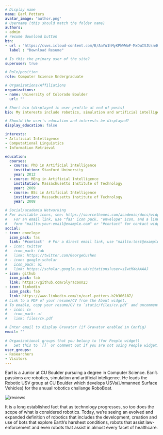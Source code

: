 ```yaml
---
# Display name
name: Earl Potters
avatar_image: "author.png"
# Username (this should match the folder name)
authors:
- admin
# resume download button
btn:
- url : "https://cvws.icloud-content.com/B/AaYu1hMyKPkWWoF-MxDuISJUsn40Acu7560Q0Dub4EcaB5M7fHGU0wje/Earl%27s+Resume-2.pdf?o=AmgPdf16cnLLmQ4oIN6I0-jcjkegaibynLuUyMq2_Fxj&v=1&x=3&a=CAogR-Xx865_5evRbwemr_TR8DNa9nUeMuAJbu1jSnN9DVMSbRDy_9nOyC4YkveQz8guIgEAUgRUsn40WgSU0wjeaiYVsOR43_OOs6Tku7_TGDExW56GKZrFQPUK3Y8nZ40EtONfJdzsnHImYX8IP5xEy2_YcRkrJKvmzlNgD0ZwPF1-nn-uxNcF8qCKjp4S2cs&e=1600041270&fl=&r=6bf32423-81f8-4249-bca6-109e15b7f138-1&k=ZfjuPLzGRIB0rptLhLmLuA&ckc=com.apple.clouddocs&ckz=com.apple.CloudDocs&p=71&s=MjyBWiV5U9zXIE7NVtCIu1Z1iJQ&cd=i"
  label : "Download Resume"

# Is this the primary user of the site?
superuser: true

# Role/position
role: Computer Science Undergraduate

# Organizations/Affiliations
organizations:
- name: University of Colorado Boulder
  url: ""

# Short bio (displayed in user profile at end of posts)
bio: My interests include robotics, simulation and artificial intelligence.

# Should the user's education and interests be displayed?
display_education: false

interests:
- Artificial Intelligence
- Computational Linguistics
- Information Retrieval

education:
  courses:
  - course: PhD in Artificial Intelligence
    institution: Stanford University
    year: 2012
  - course: MEng in Artificial Intelligence
    institution: Massachusetts Institute of Technology
    year: 2009
  - course: BSc in Artificial Intelligence
    institution: Massachusetts Institute of Technology
    year: 2008

# Social/academia Networking
# For available icons, see: https://sourcethemes.com/academic/docs/widgets/#icons
#   For an email link, use "fas" icon pack, "envelope" icon, and a link in the
#   form "mailto:your-email@example.com" or "#contact" for contact widget.
social:
- icon: envelope
  icon_pack: fas
  link: '#contact'  # For a direct email link, use "mailto:test@example.org".
# - icon: twitter
#   icon_pack: fab
#   link: https://twitter.com/GeorgeCushen
# - icon: google-scholar
#   icon_pack: ai
#   link: https://scholar.google.co.uk/citations?user=sIwtMXoAAAAJ
- icon: github
  icon_pack: fab
  link: https://github.com/Slyracoon23
- icon: linkedin
  icon_pack: fab
  link: https://www.linkedin.com/in/earl-potters-b2b306187/
# Link to a PDF of your resume/CV from the About widget.
# To enable, copy your resume/CV to `static/files/cv.pdf` and uncomment the lines below.  
# - icon: cv
#   icon_pack: ai
#   link: files/cv.pdf

# Enter email to display Gravatar (if Gravatar enabled in Config)
email: ""
  
# Organizational groups that you belong to (for People widget)
#   Set this to `[]` or comment out if you are not using People widget.  
user_groups:
- Researchers
- Visitors
---
```


Earl is a Junior at CU Boulder pursuing a degree in Computer Science. Earl’s passions are robotics, simulation and artificial inteligence. He leads the Robotic USV group at CU Boulder which develops USVs(Unmanned Surface Vehicles) for the anuual robotics challange RoboBoat.



[//]: <> (RoboBoat certifacate)
![reviews](../../img/joined.jpg)


It is a long established fact that as technology progresses, so too does the scope of what is considered robotics. Today, we’re seeing an evolved and expanded definition of robotics that includes the development, creation and use of bots that explore Earth’s harshest conditions, robots that assist law-enforcement and even robots that assist in almost every facet of healthcare.   
